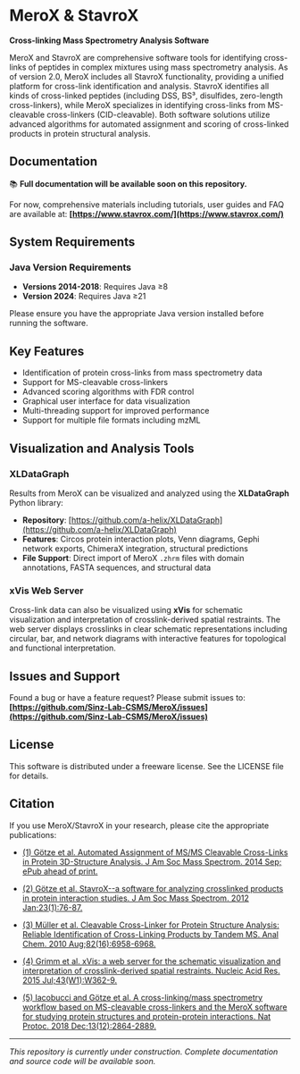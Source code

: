 # MeroX & StavroX

**Cross-linking Mass Spectrometry Analysis Software**

MeroX and StavroX are comprehensive software tools for identifying cross-links of peptides in complex mixtures using mass spectrometry analysis. As of version 2.0, MeroX includes all StavroX functionality, providing a unified platform for cross-link identification and analysis. StavroX identifies all kinds of cross-linked peptides (including DSS, BS³, disulfides, zero-length cross-linkers), while MeroX specializes in identifying cross-links from MS-cleavable cross-linkers (CID-cleavable). Both software solutions utilize advanced algorithms for automated assignment and scoring of cross-linked products in protein structural analysis.

## Documentation

📚 **Full documentation will be available soon on this repository.**

For now, comprehensive materials including tutorials, user guides and FAQ are available at:
**[https://www.stavrox.com/](https://www.stavrox.com/)**

## System Requirements

### Java Version Requirements

- **Versions 2014-2018**: Requires Java ≥8
- **Version 2024**: Requires Java ≥21

Please ensure you have the appropriate Java version installed before running the software.

## Key Features

- Identification of protein cross-links from mass spectrometry data
- Support for MS-cleavable cross-linkers
- Advanced scoring algorithms with FDR control
- Graphical user interface for data visualization
- Multi-threading support for improved performance
- Support for multiple file formats including mzML

## Visualization and Analysis Tools

### XLDataGraph
Results from MeroX can be visualized and analyzed using the **XLDataGraph** Python library:
- **Repository**: [https://github.com/a-helix/XLDataGraph](https://github.com/a-helix/XLDataGraph)
- **Features**: Circos protein interaction plots, Venn diagrams, Gephi network exports, ChimeraX integration, structural predictions
- **File Support**: Direct import of MeroX `.zhrm` files with domain annotations, FASTA sequences, and structural data

### xVis Web Server
Cross-link data can also be visualized using **xVis** for schematic visualization and interpretation of crosslink-derived spatial restraints. The web server displays crosslinks in clear schematic representations including circular, bar, and network diagrams with interactive features for topological and functional interpretation.

## Issues and Support

Found a bug or have a feature request? Please submit issues to:
**[https://github.com/Sinz-Lab-CSMS/MeroX/issues](https://github.com/Sinz-Lab-CSMS/MeroX/issues)**

## License

This software is distributed under a freeware license. See the LICENSE file for details.

## Citation

If you use MeroX/StavroX in your research, please cite the appropriate publications:

- [(1) Götze et al. Automated Assignment of MS/MS Cleavable Cross-Links in Protein 3D-Structure Analysis. J Am Soc Mass Spectrom. 2014 Sep; ePub ahead of print.](http://www.ncbi.nlm.nih.gov/pubmed/25261217)

- [(2) Götze et al. StavroX--a software for analyzing crosslinked products in protein interaction studies. J Am Soc Mass Spectrom. 2012 Jan;23(1):76-87.](http://www.ncbi.nlm.nih.gov/pubmed/22038510)

- [(3) Müller et al. Cleavable Cross-Linker for Protein Structure Analysis: Reliable Identification of Cross-Linking Products by Tandem MS. Anal Chem. 2010 Aug;82(16):6958-6968.](http://www.ncbi.nlm.nih.gov/pubmed/20704385)

- [(4) Grimm et al. xVis: a web server for the schematic visualization and interpretation of crosslink-derived spatial restraints. Nucleic Acid Res. 2015 Jul;43(W1):W362-9.](http://www.ncbi.nlm.nih.gov/pubmed/25956653)

- [(5) Iacobucci and Götze et al. A cross-linking/mass spectrometry workflow based on MS-cleavable cross-linkers and the MeroX software for studying protein structures and protein-protein interactions. Nat Protoc. 2018 Dec;13(12):2864-2889.](https://www.ncbi.nlm.nih.gov/pubmed/30382245)

---

*This repository is currently under construction. Complete documentation and source code will be available soon.*
